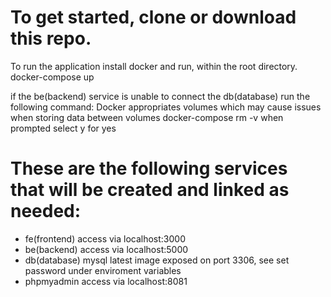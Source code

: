 # To get started, clone or download this repo.

To run the application
install docker
and run, within the root directory.
docker-compose up

if the be(backend) service is unable to connect the db(database) run the following command:
Docker appropriates volumes which may cause issues when storing data between volumes
docker-compose rm -v
when prompted select y for yes

# These are the following services that will be created and linked as needed:
  * fe(frontend) access via localhost:3000
  * be(backend) access via localhost:5000
  * db(database) mysql latest image exposed on port 3306, see set password under enviroment variables
  * phpmyadmin access via localhost:8081
  
